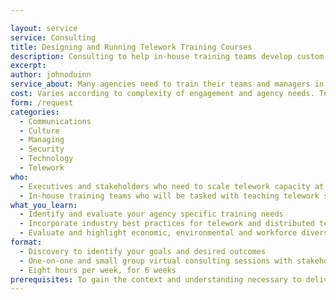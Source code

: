 ```yaml
---

layout: service
service: Consulting
title: Designing and Running Telework Training Courses
description: Consulting to help in-house training teams develop custom materials and approaches to build capacity for government teleworking at scale.
excerpt: 
author: johnoduinn
service_about: Many agencies need to train their teams and managers in practical remote / telework skills in the event of prolonged government office closures or scaling telework opportunities to build a more resilient and modern workforce. Developing specialized in-house training programs like this is time consuming, and requires in-depth knowledge of industry best practices as well as agency-specific needs. We consult with executives, stakeholders, and in-house trainers to help them develop training materials and online delivery methods to meet their agency’s specific needs. These customized telework training programs help improve team performance and coordination whether your team is already physically distributed, or transitioning out from an office.
cost: Varies according to complexity of engagement and agency needs. To speed up this complex, custom process, we use common patterns and established best practices wherever applicable.
form: /request
categories:
  - Communications
  - Culture
  - Managing
  - Security
  - Technology
  - Telework
who:
  - Executives and stakeholders who need to scale telework capacity at their agency
  - In-house training teams who will be tasked with teaching telework skills to agency employees
what_you_learn:
  - Identify and evaluate your agency specific training needs
  - Incorporate industry best practices for telework and distributed teams
  - Evaluate and highlight economic, environmental and workforce diversity improvements
format:
  - Discovery to identify your goals and desired outcomes
  - One-on-one and small group virtual consulting sessions with stakeholders, curriculum developers, and trainers
  - Eight hours per week, for 6 weeks
prerequisites: To gain the context and understanding necessary to deliver telework training effectively, we recommend that your in-house trainers first attend the Effective Telework in Distributed Government Teams and Managing Teleworkers in Government trainings.
---
```

